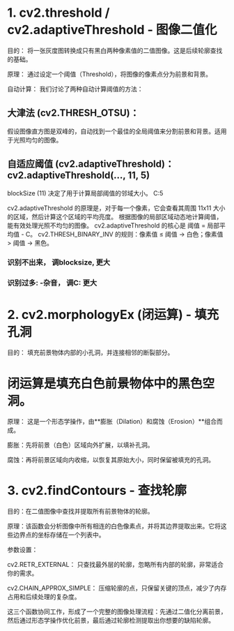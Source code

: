 # 1. cv2.threshold / cv2.adaptiveThreshold - 图像二值化
目的：
将一张灰度图转换成只有黑白两种像素值的二值图像。这是后续轮廓查找的基础。

原理：
通过设定一个阈值（Threshold），将图像的像素点分为前景和背景。

自动计算：
我们讨论了两种自动计算阈值的方法：

## 大津法 (cv2.THRESH_OTSU)：
假设图像直方图是双峰的，自动找到一个最佳的全局阈值来分割前景和背景。适用于光照均匀的图像。

## 自适应阈值 (cv2.adaptiveThreshold)：cv2.adaptiveThreshold(..., 11, 5)
blockSize (11) 决定了用于计算局部阈值的邻域大小。
C:5

cv2.adaptiveThreshold 的原理是，对于每一个像素，它会查看其周围 11x11 大小的区域，然后计算这个区域的平均亮度。
根据图像的局部区域动态地计算阈值，能有效处理光照不均匀的图像。
cv2.adaptiveThreshold 的核心是 阈值 = 局部平均值 - C。
cv2.THRESH_BINARY_INV 的规则：像素值 ≤ 阈值 → 白色；像素值 > 阈值 → 黑色。
### 识别不出来， 调blocksize, 更大
### 识别过多: -杂音， 调C: 更大


# 2. cv2.morphologyEx (闭运算) - 填充孔洞
目的：
填充前景物体内部的小孔洞，并连接相邻的断裂部分。
# 闭运算是填充白色前景物体中的黑色空洞。

原理：
这是一个形态学操作，由**膨胀（Dilation）和腐蚀（Erosion）**组合而成。

膨胀：先将前景（白色）区域向外扩展，以填补孔洞。

腐蚀：再将前景区域向内收缩，以恢复其原始大小，同时保留被填充的孔洞。

# 3. cv2.findContours - 查找轮廓
目的：在二值图像中查找并提取所有前景物体的轮廓。

原理：该函数会分析图像中所有相连的白色像素点，并将其边界提取出来。它将这些边界点的坐标存储在一个列表中。

参数设置：

cv2.RETR_EXTERNAL：
只查找最外层的轮廓，忽略所有内部的轮廓，非常适合你的需求。

cv2.CHAIN_APPROX_SIMPLE：
压缩轮廓的点，只保留关键的顶点，减少了内存占用和后续处理的复杂度。

这三个函数协同工作，形成了一个完整的图像处理流程：先通过二值化分离前景，然后通过形态学操作优化前景，最后通过轮廓检测提取出你想要的缺陷轮廓。

